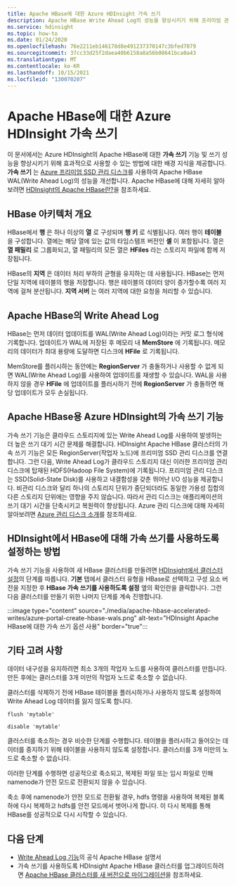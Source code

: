 ```yaml
---
title: Apache HBase에 대한 Azure HDInsight 가속 쓰기
description: Apache HBase Write Ahead Log의 성능을 향상시키기 위해 프리미엄 관리 디스크를 사용하는 Azure HDInsight Accelerated Writings 기능의 개요를 제공합니다.
ms.service: hdinsight
ms.topic: how-to
ms.date: 01/24/2020
ms.openlocfilehash: 76e2211eb146178d8e491237370147c3bfed7079
ms.sourcegitcommit: 37cc33d25f2daea40b6158a8a56b08641bca0a43
ms.translationtype: MT
ms.contentlocale: ko-KR
ms.lasthandoff: 10/15/2021
ms.locfileid: "130070207"
---
```

# <a name="azure-hdinsight-accelerated-writes-for-apache-hbase"></a>Apache HBase에 대한 Azure HDInsight 가속 쓰기

이 문서에서는 Azure HDInsight의 Apache HBase에 대한 **가속 쓰기** 기능 및 쓰기 성능을 향상시키기 위해 효과적으로 사용할 수 있는 방법에 대한 배경 지식을 제공합니다. **가속 쓰기** 는 [Azure 프리미엄 SSD 관리 디스크](../../virtual-machines/disks-types.md#premium-ssds)를 사용하여 Apache HBase WAL(Write Ahead Log)의 성능을 개선합니다. Apache HBase에 대해 자세히 알아보려면 [HDInsight의 Apache HBase란?](apache-hbase-overview.md)을 참조하세요.

## <a name="overview-of-hbase-architecture"></a>HBase 아키텍처 개요

HBase에서 **행** 은 하나 이상의 **열** 로 구성되며 **행 키** 로 식별됩니다. 여러 행이 **테이블** 을 구성합니다. 열에는 해당 열에 있는 값의 타임스탬프 버전인 **셀** 이 포함됩니다. 열은 **열 패밀리** 로 그룹화되고, 열 패밀리의 모든 열은 **HFiles** 라는 스토리지 파일에 함께 저장됩니다.

HBase의 **지역** 은 데이터 처리 부하의 균형을 유지하는 데 사용됩니다. HBase는 먼저 단일 지역에 테이블의 행을 저장합니다. 행은 테이블의 데이터 양이 증가할수록 여러 지역에 걸쳐 분산됩니다. **지역 서버** 는 여러 지역에 대한 요청을 처리할 수 있습니다.

## <a name="write-ahead-log-for-apache-hbase"></a>Apache HBase의 Write Ahead Log

HBase는 먼저 데이터 업데이트를 WAL(Write Ahead Log)이라는 커밋 로그 형식에 기록합니다. 업데이트가 WAL에 저장된 후 메모리 내 **MemStore** 에 기록됩니다. 메모리의 데이터가 최대 용량에 도달하면 디스크에 **HFile** 로 기록됩니다.

MemStore를 플러시하는 동안에는 **RegionServer** 가 충돌하거나 사용할 수 없게 되면 WAL(Write Ahead Log)를 사용하여 업데이트를 재생할 수 있습니다. WAL을 사용하지 않을 경우 **HFile** 에 업데이트를 플러시하기 전에 **RegionServer** 가 충돌하면 해당 업데이트가 모두 손실됩니다.

## <a name="accelerated-writes-feature-in-azure-hdinsight-for-apache-hbase"></a>Apache HBase용 Azure HDInsight의 가속 쓰기 기능

가속 쓰기 기능은 클라우드 스토리지에 있는 Write Ahead Log를 사용하여 발생하는 더 높은 쓰기 대기 시간 문제를 해결합니다.  HDInsight Apache HBase 클러스터의 가속 쓰기 기능은 모든 RegionServer(작업자 노드)에 프리미엄 SSD 관리 디스크를 연결합니다. 그런 다음, Write Ahead Log가 클라우드 스토리지 대신 이러한 프리미엄 관리 디스크에 탑재된 HDFS(Hadoop File System)에 기록됩니다.  프리미엄 관리 디스크는 SSD(Solid-State Disk)를 사용하고 내결함성을 갖춘 뛰어난 I/O 성능을 제공합니다.  비관리 디스크와 달리 하나의 스토리지 단위가 중단되더라도 동일한 가용성 집합의 다른 스토리지 단위에는 영향을 주지 않습니다.  따라서 관리 디스크는 애플리케이션의 쓰기 대기 시간을 단축시키고 복원력이 향상됩니다. Azure 관리 디스크에 대해 자세히 알아보려면 [Azure 관리 디스크 소개](../../virtual-machines/managed-disks-overview.md)를 참조하세요.

## <a name="how-to-enable-accelerated-writes-for-hbase-in-hdinsight"></a>HDInsight에서 HBase에 대해 가속 쓰기를 사용하도록 설정하는 방법

가속 쓰기 기능을 사용하여 새 HBase 클러스터를 만들려면 [HDInsight에서 클러스터 설정](../hdinsight-hadoop-provision-linux-clusters.md)의 단계를 따릅니다. **기본** 탭에서 클러스터 유형을 HBase로 선택하고 구성 요소 버전을 지정한 후 **HBase 가속 쓰기를 사용하도록 설정** 옆의 확인란을 클릭합니다. 그런 다음 클러스터를 만들기 위한 나머지 단계를 계속 진행합니다.

:::image type="content" source="./media/apache-hbase-accelerated-writes/azure-portal-create-hbase-wals.png" alt-text="HDInsight Apache HBase에 대한 가속 쓰기 옵션 사용" border="true":::

## <a name="other-considerations"></a>기타 고려 사항

데이터 내구성을 유지하려면 최소 3개의 작업자 노드를 사용하여 클러스터를 만듭니다. 만든 후에는 클러스터를 3개 미만의 작업자 노드로 축소할 수 없습니다.

클러스터를 삭제하기 전에 HBase 테이블을 플러시하거나 사용하지 않도록 설정하여 Write Ahead Log 데이터를 잃지 않도록 합니다.

```
flush 'mytable'
```

```
disable 'mytable'
```

클러스터를 축소하는 경우 비슷한 단계를 수행합니다. 테이블을 플러시하고 들어오는 데이터를 중지하기 위해 테이블을 사용하지 않도록 설정합니다. 클러스터를 3개 미만의 노드로 축소할 수 없습니다.

이러한 단계를 수행하면 성공적으로 축소되고, 복제된 파일 또는 임시 파일로 인해 namenode가 안전 모드로 전환되지 않을 수 있습니다.

축소 후에 namenode가 안전 모드로 전환될 경우, hdfs 명령을 사용하여 복제된 블록 하에 다시 복제하고 hdfs를 안전 모드에서 벗어나게 합니다. 이 다시 복제를 통해 HBase를 성공적으로 다시 시작할 수 있습니다.

## <a name="next-steps"></a>다음 단계

* [Write Ahead Log 기능](https://hbase.apache.org/book.html#wal)의 공식 Apache HBase 설명서
* 가속 쓰기를 사용하도록 HDInsight Apache HBase 클러스터를 업그레이드하려면 [Apache HBase 클러스터를 새 버전으로 마이그레이션](apache-hbase-migrate-new-version.md)을 참조하세요.

